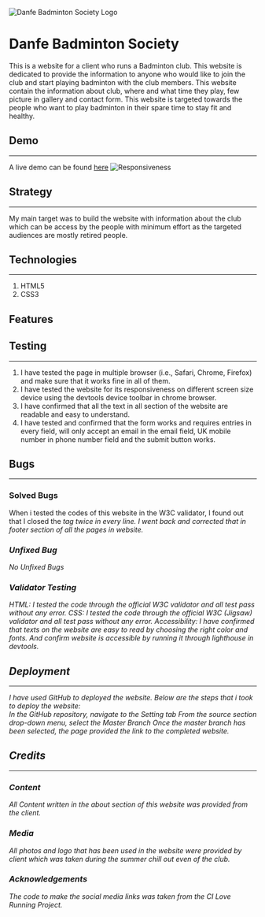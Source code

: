 ![Danfe Badminton Society Logo](https://nofursad.github.io/portfolio_project_1/assets/images/Danfe_Logo_300.png)

# Danfe Badminton Society

This is a website for a client who runs a Badminton club. This website is dedicated to provide the information to anyone who would like to join the club and start playing badminton with the club members. This website contain the information about club, where and what time they play, few picture in gallery and contact form. This website is targeted towards the people who want to play badminton in their spare time to stay fit and healthy. 

## Demo
---
A live demo can be found [here](https://nofursad.github.io/portfolio_project_1/)
![Responsiveness](https://nofursad.github.io/portfolio_project_1/assets/images/readme/Responsive_pic.png)

## Strategy
---
My main target was to build the website with information about the club which can be access by the people with minimum effort as the targeted audiences are mostly retired people.

## Technologies
---
1. HTML5
2. CSS3

## Features


## Testing
---
1. I have tested the page in multiple browser (i.e., Safari, Chrome, Firefox) and make sure that it works fine in all of them.
2. I have tested the website for its responsiveness on different screen size device using the devtools device toolbar in chrome browser.
3. I have confirmed that all the text in all section of the website are readable and easy to understand.
4. I have tested and confirmed that the form works and requires entries in every field, will only accept an email in the email field, UK mobile number in phone number field and the submit button works.

## Bugs
---
### Solved Bugs
When i tested the codes of this website in the W3C validator, I found out that I closed the <i> tag twice in every line.
I went back and corrected that in footer section of all the pages in website.

### Unfixed Bug
No Unfixed Bugs

### Validator Testing
HTML: I tested the code through the official W3C validator and all test pass without any error.
CSS:  I tested the code through the official W3C (Jigsaw) validator and all test pass without any error.
Accessibility: I have confirmed that texts on the website are easy to read by choosing the right color and fonts. And confirm website is accessible by running it through lighthouse in devtools.

## Deployment
---
I have used GitHub to deployed the website. Below are the steps that i took to deploy the website:  
In the GitHub repository, navigate to the Setting tab
From the source section drop-down menu, select the Master Branch
Once the master branch has been selected, the page provided the link to the completed website.

## Credits
---
### Content
All Content written in the about section of this website was provided from the client.

### Media
All photos and logo that has been used in the website were provided by client which was taken during the summer chill out even of the club.

### Acknowledgements
The code to make the social media links was taken from the CI Love Running Project.